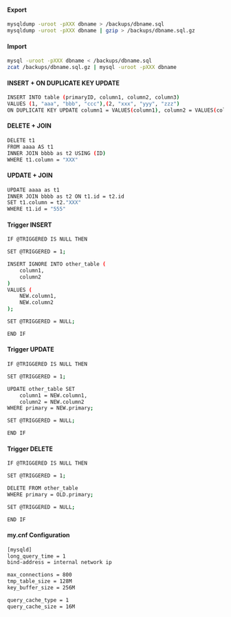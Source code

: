 #### Export
```sh
mysqldump -uroot -pXXX dbname > /backups/dbname.sql
mysqldump -uroot -pXXX dbname | gzip > /backups/dbname.sql.gz
```

#### Import
```sh
mysql -uroot -pXXX dbname < /backups/dbname.sql
zcat /backups/dbname.sql.gz | mysql -uroot -pXXX dbname
```

#### INSERT + ON DUPLICATE KEY UPDATE
```sh
INSERT INTO table (primaryID, column1, column2, column3)
VALUES (1, "aaa", "bbb", "ccc"),(2, "xxx", "yyy", "zzz")
ON DUPLICATE KEY UPDATE column1 = VALUES(column1), column2 = VALUES(column2)
```

#### DELETE + JOIN
```sh
DELETE t1
FROM aaaa AS t1
INNER JOIN bbbb as t2 USING (ID)
WHERE t1.column = "XXX"
```

#### UPDATE + JOIN
```sh
UPDATE aaaa as t1 
INNER JOIN bbbb as t2 ON t1.id = t2.id
SET t1.column = t2."XXX" 
WHERE t1.id = "555"
```

#### Trigger INSERT
```sh
IF @TRIGGERED IS NULL THEN

SET @TRIGGERED = 1;

INSERT IGNORE INTO other_table (
    column1,
    column2
)
VALUES ( 
	NEW.column1,
	NEW.column2
);

SET @TRIGGERED = NULL;

END IF
```

#### Trigger UPDATE
```sh
IF @TRIGGERED IS NULL THEN

SET @TRIGGERED = 1;

UPDATE other_table SET 
    column1 = NEW.column1,
    column2 = NEW.column2
WHERE primary = NEW.primary;

SET @TRIGGERED = NULL;

END IF
```

#### Trigger DELETE
```sh
IF @TRIGGERED IS NULL THEN

SET @TRIGGERED = 1;

DELETE FROM other_table
WHERE primary = OLD.primary;

SET @TRIGGERED = NULL;

END IF
```

#### my.cnf Configuration
```sh
[mysqld]
long_query_time = 1
bind-address = internal network ip

max_connections = 800
tmp_table_size = 128M
key_buffer_size = 256M

query_cache_type = 1
query_cache_size = 16M
```
